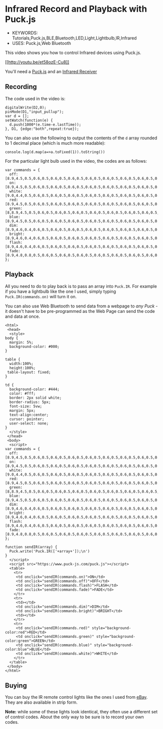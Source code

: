 <!--- Copyright (c) 2016 Gordon Williams, Pur3 Ltd. See the file LICENSE for copying permission. -->
Infrared Record and Playback with Puck.js
============================================

* KEYWORDS: Tutorials,Puck.js,BLE,Bluetooth,LED,Light,Lightbulb,IR,Infrared
* USES: Puck.js,Web Bluetooth

This video shows you how to control Infrared devices using Puck.js.

[[http://youtu.be/et58ozE-Cu8]]

You'll need a [Puck.js](/Puck.js) and an [Infrared Receiver](/IRReceiver)

Recording
---------

The code used in the video is:

```
digitalWrite(D2,0);
pinMode(D1,"input_pullup");
var d = [];
setWatch(function(e) {
  d.push(1000*(e.time-e.lastTime));
}, D1, {edge:"both",repeat:true});
```

You can also use the following to output the contents of the `d` array
rounded to 1 decimal place (which is much more readable):

```
console.log(d.map(a=>a.toFixed(1)).toString())
```

For the particular light bulb used in the video, the codes are as follows:

```
var commands = {
  off:[8.9,4.5,0.5,0.6,0.5,0.6,0.5,0.6,0.5,0.6,0.5,0.6,0.5,0.6,0.5,0.6,0.5,0.6,0.5,1.7,0.5,1.8,0.5,1.7,0.5,1.7,0.5,1.8,0.5,1.7,0.5,1.7,0.5,1.8,0.5,0.6,0.5,1.7,0.5,1.7,0.5,0.6,0.5,0.6,0.5,0.6,0.5,0.6,0.5,0.6,0.5,1.7,0.5,0.6,0.5,0.6,0.5,1.8,0.5,1.7,0.5,1.7,0.5,1.8,0.5,1.7,0.5,39.9,8.9,2.3,0.5,96.2,8.9,2.3,0],
  on:[8.9,4.5,0.5,0.6,0.5,0.6,0.5,0.6,0.5,0.6,0.5,0.6,0.5,0.6,0.5,0.6,0.5,0.6,0.5,1.7,0.5,1.8,0.5,1.7,0.5,1.7,0.5,1.7,0.5,1.7,0.5,1.7,0.5,1.8,0.5,1.7,0.5,1.7,0.5,1.7,0.5,0.6,0.5,0.6,0.5,0.6,0.5,0.6,0.5,0.6,0.5,0.6,0.5,0.6,0.5,0.6,0.5,1.7,0.5,1.7,0.5,1.7,0.5,1.8,0.5,1.7,0.5,39.9,8.9,2.3,0.5,96.2,8.9,2.3,0.5],
  white:[9.0,4.4,0.5,0.6,0.5,0.6,0.5,0.6,0.5,0.6,0.5,0.6,0.5,0.6,0.5,0.6,0.5,0.6,0.5,1.7,0.5,1.7,0.5,1.7,0.5,1.8,0.5,1.7,0.5,1.7,0.5,1.8,0.4,1.8,0.5,1.7,0.5,1.7,0.5,0.6,0.5,1.8,0.5,0.6,0.5,0.6,0.5,0.6,0.5,0.6,0.5,0.6,0.5,0.6,0.5,1.7,0.5,0.6,0.5,1.7,0.5,1.8,0.5,1.7,0.5,1.7,0.5,39.9,8.9,2.3,0.5,96.2,8.9,2.3,0.5],
  red:[8.9,4.5,0.5,0.6,0.5,0.6,0.5,0.6,0.5,0.6,0.5,0.6,0.5,0.6,0.5,0.6,0.5,0.6,0.5,1.7,0.5,1.7,0.5,1.8,0.5,1.8,0.5,1.7,0.5,1.8,0.5,1.8,0.5,1.7,0.5,1.7,0.5,0.6,0.5,0.6,0.5,1.8,0.5,0.6,0.5,0.6,0.5,0.6,0.5,0.6,0.5,0.6,0.5,1.8,0.5,1.7,0.5,0.6,0.5,1.7,0.5,1.8,0.6,1.7,0.5,1.7,0.5,39.9,8.9,2.3,0.5],  
  green:[8,8.9,4.5,0.5,0.6,0.5,0.6,0.5,0.6,0.5,0.6,0.5,0.6,0.5,0.6,0.5,0.6,0.5,0.6,0.5,1.7,0.5,1.7,0.5,1.7,0.5,1.8,0.4,1.8,0.5,1.7,0.5,1.7,0.5,1.8,0.5,0.6,0.5,0.6,0.5,0.6,0.5,1.7,0.5,0.6,0.5,0.6,0.5,0.6,0.5,0.6,0.5,1.7,0.5,1.8,0.5,1.7,0.5,0.6,0.5,1.7,0.5,1.8,0.5,1.8,0.5,1.7,0.5,39.9,8.9,2.3,0.5],
  blue:[8.9,4.5,0.5,0.6,0.5,0.6,0.5,0.6,0.5,0.6,0.5,0.6,0.5,0.6,0.5,0.6,0.5,0.6,0.5,1.7,0.5,1.7,0.5,1.7,0.5,1.7,0.5,1.8,0.5,1.7,0.5,1.7,0.5,1.8,0.5,0.6,0.5,1.7,0.5,0.6,0.5,1.8,0.5,0.6,0.5,0.6,0.5,0.6,0.5,0.6,0.5,1.7,0.5,0.6,0.5,1.7,0.5,0.6,0.5,1.7,0.5,1.8,0.5,1.7,0.5,1.7,0.5,39.9,8.9,2.3,0.5,96.2,8.9,2.3,0.5],
  dim:[8.9,4.6,0.4,0.6,0.5,0.6,0.5,0.6,0.5,0.6,0.5,0.6,0.5,0.6,0.5,0.6,0.5,0.6,0.5,1.7,0.5,1.7,0.5,1.7,0.5,1.8,0.4,1.8,0.5,1.7,0.5,1.7,0.5,1.8,0.5,0.6,0.5,0.6,0.5,1.7,0.5,0.6,0.5,0.6,0.5,0.6,0.5,0.6,0.5,0.6,0.5,1.8,0.5,1.7,0.5,0.6,0.5,1.8,0.5,1.7,0.5,1.7,0.5,1.8,0.4,1.8,0.5,39.9,8.9,2.3,0.4,96.2,8.9,2.3,0.5],
  bright:[8.9,4.6,0.4,0.6,0.5,0.6,0.5,0.6,0.5,0.6,0.5,0.6,0.5,0.6,0.5,0.6,0.5,0.6,0.5,1.7,0.5,1.7,0.5,1.8,0.5,1.8,0.5,1.7,0.5,1.7,0.5,1.7,0.5,1.8,0.5,1.7,0.5,0.6,0.5,1.8,0.5,0.6,0.5,0.6,0.5,0.6,0.5,0.6,0.5,0.6,0.5,0.6,0.5,1.7,0.5,0.6,0.5,1.7,0.5,1.7,0.5,1.8,0.5,1.8,0.5,1.7,0.5,39.9,8.9,2.3,0.5],
  flash:[8.9,4.6,0.4,0.6,0.5,0.6,0.5,0.6,0.5,0.6,0.5,0.6,0.5,0.6,0.5,0.6,0.5,0.6,0.5,1.7,0.5,1.7,0.5,1.7,0.5,1.8,0.4,1.8,0.5,1.7,0.5,1.7,0.5,1.8,0.5,1.7,0.5,1.7,0.5,1.8,0.5,1.7,0.5,0.6,0.5,0.6,0.5,0.6,0.5,0.6,0.5,0.6,0.5,0.6,0.5,0.6,0.5,0.6,0.5,1.7,0.5,1.8,0.5,1.8,0.5,1.7,0.5,39.9,8.9,2.3,0.4],
  fade:[8.9,4.8,0.8,0.5,0.6,0.5,0.6,0.5,0.6,0.5,0.6,0.5,0.6,0.5,0.6,0.5,0.6,0.5,1.7,0.5,1.7,0.5,1.8,0.5,1.7,0.5,1.7,0.5,1.8,0.5,1.7,0.5,1.7,0.5,1.8,0.5,1.8,0.5,0.6,0.5,0.6,0.5,1.8,0.5,0.5,0.5,0.6,0.5,0.6,0.5,0.6,0.5,0.6,0.5,1.7,0.5,1.8,0.5,0.6,0.5,1.7,0.5,1.7,0.5,1.7,0.5,39.9,8.9,2.3,0.5,106.8,0.4]
};
```

Playback
--------

All you need to do to play back is to pass an array into `Puck.IR`. For example if you have
a lightbulb like the one I used, simply typing `Puck.IR(commands.on)` will turn it on.

You can also use Web Bluetooth to send data from a webpage to *any Puck* - it doesn't have
to be pre-programmed as the Web Page can send the code and data at once.

```HTML_demo_link
<html>
 <head>
  <style>
body {
  margin: 5%;
  background-color: #000;
}

table {
  width:100%;
  height:100%;
 table-layout: fixed;
}

td {
  background-color: #444;
  color: #fff;
  border: 2px solid white;
  border-radius: 5px;  
  font-size: 5vw;
  margin: 5px;
  text-align:center;
  cursor: pointer;
  user-select: none;
}
  </style>    
 </head>
 <body>
  <script>
var commands = {
  off:[8.9,4.5,0.5,0.6,0.5,0.6,0.5,0.6,0.5,0.6,0.5,0.6,0.5,0.6,0.5,0.6,0.5,0.6,0.5,1.7,0.5,1.8,0.5,1.7,0.5,1.7,0.5,1.8,0.5,1.7,0.5,1.7,0.5,1.8,0.5,0.6,0.5,1.7,0.5,1.7,0.5,0.6,0.5,0.6,0.5,0.6,0.5,0.6,0.5,0.6,0.5,1.7,0.5,0.6,0.5,0.6,0.5,1.8,0.5,1.7,0.5,1.7,0.5,1.8,0.5,1.7,0.5,39.9,8.9,2.3,0.5,96.2,8.9,2.3,0],
  on:[8.9,4.5,0.5,0.6,0.5,0.6,0.5,0.6,0.5,0.6,0.5,0.6,0.5,0.6,0.5,0.6,0.5,0.6,0.5,1.7,0.5,1.8,0.5,1.7,0.5,1.7,0.5,1.7,0.5,1.7,0.5,1.7,0.5,1.8,0.5,1.7,0.5,1.7,0.5,1.7,0.5,0.6,0.5,0.6,0.5,0.6,0.5,0.6,0.5,0.6,0.5,0.6,0.5,0.6,0.5,0.6,0.5,1.7,0.5,1.7,0.5,1.7,0.5,1.8,0.5,1.7,0.5,39.9,8.9,2.3,0.5,96.2,8.9,2.3,0.5],
  white:[9.0,4.4,0.5,0.6,0.5,0.6,0.5,0.6,0.5,0.6,0.5,0.6,0.5,0.6,0.5,0.6,0.5,0.6,0.5,1.7,0.5,1.7,0.5,1.7,0.5,1.8,0.5,1.7,0.5,1.7,0.5,1.8,0.4,1.8,0.5,1.7,0.5,1.7,0.5,0.6,0.5,1.8,0.5,0.6,0.5,0.6,0.5,0.6,0.5,0.6,0.5,0.6,0.5,0.6,0.5,1.7,0.5,0.6,0.5,1.7,0.5,1.8,0.5,1.7,0.5,1.7,0.5,39.9,8.9,2.3,0.5,96.2,8.9,2.3,0.5],
  red:[8.9,4.5,0.5,0.6,0.5,0.6,0.5,0.6,0.5,0.6,0.5,0.6,0.5,0.6,0.5,0.6,0.5,0.6,0.5,1.7,0.5,1.7,0.5,1.8,0.5,1.8,0.5,1.7,0.5,1.8,0.5,1.8,0.5,1.7,0.5,1.7,0.5,0.6,0.5,0.6,0.5,1.8,0.5,0.6,0.5,0.6,0.5,0.6,0.5,0.6,0.5,0.6,0.5,1.8,0.5,1.7,0.5,0.6,0.5,1.7,0.5,1.8,0.6,1.7,0.5,1.7,0.5,39.9,8.9,2.3,0.5],  
  green:[8,8.9,4.5,0.5,0.6,0.5,0.6,0.5,0.6,0.5,0.6,0.5,0.6,0.5,0.6,0.5,0.6,0.5,0.6,0.5,1.7,0.5,1.7,0.5,1.7,0.5,1.8,0.4,1.8,0.5,1.7,0.5,1.7,0.5,1.8,0.5,0.6,0.5,0.6,0.5,0.6,0.5,1.7,0.5,0.6,0.5,0.6,0.5,0.6,0.5,0.6,0.5,1.7,0.5,1.8,0.5,1.7,0.5,0.6,0.5,1.7,0.5,1.8,0.5,1.8,0.5,1.7,0.5,39.9,8.9,2.3,0.5],
  blue:[8.9,4.5,0.5,0.6,0.5,0.6,0.5,0.6,0.5,0.6,0.5,0.6,0.5,0.6,0.5,0.6,0.5,0.6,0.5,1.7,0.5,1.7,0.5,1.7,0.5,1.7,0.5,1.8,0.5,1.7,0.5,1.7,0.5,1.8,0.5,0.6,0.5,1.7,0.5,0.6,0.5,1.8,0.5,0.6,0.5,0.6,0.5,0.6,0.5,0.6,0.5,1.7,0.5,0.6,0.5,1.7,0.5,0.6,0.5,1.7,0.5,1.8,0.5,1.7,0.5,1.7,0.5,39.9,8.9,2.3,0.5,96.2,8.9,2.3,0.5],
  dim:[8.9,4.6,0.4,0.6,0.5,0.6,0.5,0.6,0.5,0.6,0.5,0.6,0.5,0.6,0.5,0.6,0.5,0.6,0.5,1.7,0.5,1.7,0.5,1.7,0.5,1.8,0.4,1.8,0.5,1.7,0.5,1.7,0.5,1.8,0.5,0.6,0.5,0.6,0.5,1.7,0.5,0.6,0.5,0.6,0.5,0.6,0.5,0.6,0.5,0.6,0.5,1.8,0.5,1.7,0.5,0.6,0.5,1.8,0.5,1.7,0.5,1.7,0.5,1.8,0.4,1.8,0.5,39.9,8.9,2.3,0.4,96.2,8.9,2.3,0.5],
  bright:[8.9,4.6,0.4,0.6,0.5,0.6,0.5,0.6,0.5,0.6,0.5,0.6,0.5,0.6,0.5,0.6,0.5,0.6,0.5,1.7,0.5,1.7,0.5,1.8,0.5,1.8,0.5,1.7,0.5,1.7,0.5,1.7,0.5,1.8,0.5,1.7,0.5,0.6,0.5,1.8,0.5,0.6,0.5,0.6,0.5,0.6,0.5,0.6,0.5,0.6,0.5,0.6,0.5,1.7,0.5,0.6,0.5,1.7,0.5,1.7,0.5,1.8,0.5,1.8,0.5,1.7,0.5,39.9,8.9,2.3,0.5],
  flash:[8.9,4.6,0.4,0.6,0.5,0.6,0.5,0.6,0.5,0.6,0.5,0.6,0.5,0.6,0.5,0.6,0.5,0.6,0.5,1.7,0.5,1.7,0.5,1.7,0.5,1.8,0.4,1.8,0.5,1.7,0.5,1.7,0.5,1.8,0.5,1.7,0.5,1.7,0.5,1.8,0.5,1.7,0.5,0.6,0.5,0.6,0.5,0.6,0.5,0.6,0.5,0.6,0.5,0.6,0.5,0.6,0.5,0.6,0.5,1.7,0.5,1.8,0.5,1.8,0.5,1.7,0.5,39.9,8.9,2.3,0.4],
  fade:[8.9,4.8,0.8,0.5,0.6,0.5,0.6,0.5,0.6,0.5,0.6,0.5,0.6,0.5,0.6,0.5,0.6,0.5,1.7,0.5,1.7,0.5,1.8,0.5,1.7,0.5,1.7,0.5,1.8,0.5,1.7,0.5,1.7,0.5,1.8,0.5,1.8,0.5,0.6,0.5,0.6,0.5,1.8,0.5,0.5,0.5,0.6,0.5,0.6,0.5,0.6,0.5,0.6,0.5,1.7,0.5,1.8,0.5,0.6,0.5,1.7,0.5,1.7,0.5,1.7,0.5,39.9,8.9,2.3,0.5,106.8,0.4]
};

function sendIR(array) {
  Puck.write('Puck.IR(['+array+']);\n')
}
  </script>
  <script src="https://www.puck-js.com/puck.js"></script>
  <table>
    <tr>
     <td onclick="sendIR(commands.on)">ON</td>
     <td onclick="sendIR(commands.off)">OFF</td>
     <td onclick="sendIR(commands.flash)">FLASH</td>
     <td onclick="sendIR(commands.fade)">FADE</td>
    </tr>
    <tr>
     <td></td>
     <td onclick="sendIR(commands.dim)">DIM</td>
     <td onclick="sendIR(commands.bright)">BRIGHT</td>
     <td></td>
    </tr>
    <tr>
     <td onclick="sendIR(commands.red)" style="background-color:red">RED</td>
     <td onclick="sendIR(commands.green)" style="background-color:green">GREEN</td>
     <td onclick="sendIR(commands.blue)" style="background-color:blue">BLUE</td>
     <td onclick="sendIR(commands.white)">WHITE</td>
    </tr>
  </table>
 </body>
</html>
```

Buying
------

You can buy the IR remote control lights like the ones I used from
[eBay](http://www.ebay.com/sch/i.html?_nkw=rgb+led+light+ir+remote+control&_sacat=0).
They are also available in strip form.

**Note:** while some of these lights look identical, they often use a different
set of control codes. About the only way to be sure is to record your own codes.
